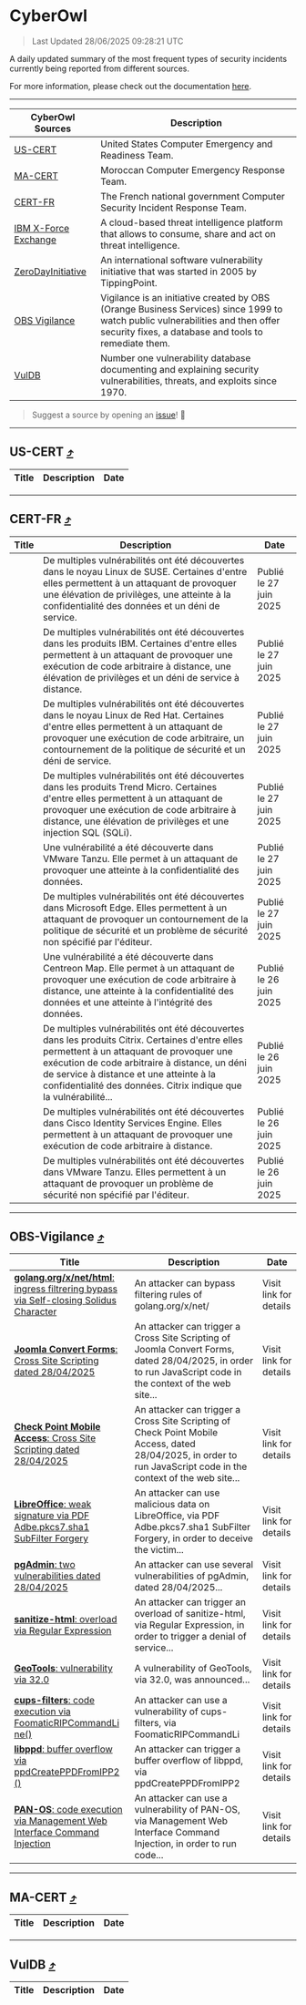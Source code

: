 
 <div id='top'></div>

# CyberOwl

 > Last Updated 28/06/2025 09:28:21 UTC
 
 A daily updated summary of the most frequent types of security incidents currently being reported from different sources.
 
 For more information, please check out the documentation [here](./docs/README.md).
 
 ---
 |CyberOwl Sources|Description|
 |---|---|
 |[US-CERT](#us-cert-arrow_heading_up)|United States Computer Emergency and Readiness Team.|
 |[MA-CERT](#ma-cert-arrow_heading_up)|Moroccan Computer Emergency Response Team.|
 |[CERT-FR](#cert-fr-arrow_heading_up)|The French national government Computer Security Incident Response Team.|
 |[IBM X-Force Exchange](#ibmcloud-arrow_heading_up)|A cloud-based threat intelligence platform that allows to consume, share and act on threat intelligence.|
 |[ZeroDayInitiative](#zerodayinitiative-arrow_heading_up)|An international software vulnerability initiative that was started in 2005 by TippingPoint.|
 |[OBS Vigilance](#obs-vigilance-arrow_heading_up)|Vigilance is an initiative created by OBS (Orange Business Services) since 1999 to watch public vulnerabilities and then offer security fixes, a database and tools to remediate them.|
 |[VulDB](#vuldb-arrow_heading_up)|Number one vulnerability database documenting and explaining security vulnerabilities, threats, and exploits since 1970.|
 
 > Suggest a source by opening an [issue](https://github.com/karimhabush/cyberowl/issues)! :raised_hands:
 ---

## US-CERT [:arrow_heading_up:](#cyberowl)

 |Title|Description|Date|
 |---|---|---|
 
 ---

## CERT-FR [:arrow_heading_up:](#cyberowl)

 |Title|Description|Date|
 |---|---|---|
 |[](https://www.cert.ssi.gouv.fr/avis/CERTFR-2025-AVI-0547/)|De multiples vulnérabilités ont été découvertes dans le noyau Linux de SUSE. Certaines d'entre elles permettent à un attaquant de provoquer une élévation de privilèges, une atteinte à la confidentialité des données et un déni de service.|Publié le 27 juin 2025|
 |[](https://www.cert.ssi.gouv.fr/avis/CERTFR-2025-AVI-0546/)|De multiples vulnérabilités ont été découvertes dans les produits IBM. Certaines d'entre elles permettent à un attaquant de provoquer une exécution de code arbitraire à distance, une élévation de privilèges et un déni de service à distance.|Publié le 27 juin 2025|
 |[](https://www.cert.ssi.gouv.fr/avis/CERTFR-2025-AVI-0545/)|De multiples vulnérabilités ont été découvertes dans le noyau Linux de Red Hat. Certaines d'entre elles permettent à un attaquant de provoquer une exécution de code arbitraire, un contournement de la politique de sécurité et un déni de service.|Publié le 27 juin 2025|
 |[](https://www.cert.ssi.gouv.fr/avis/CERTFR-2025-AVI-0544/)|De multiples vulnérabilités ont été découvertes dans les produits Trend Micro. Certaines d'entre elles permettent à un attaquant de provoquer une exécution de code arbitraire à distance, une élévation de privilèges et une injection SQL (SQLi).|Publié le 27 juin 2025|
 |[](https://www.cert.ssi.gouv.fr/avis/CERTFR-2025-AVI-0543/)|Une vulnérabilité a été découverte dans VMware Tanzu. Elle permet à un attaquant de provoquer une atteinte à la confidentialité des données.|Publié le 27 juin 2025|
 |[](https://www.cert.ssi.gouv.fr/avis/CERTFR-2025-AVI-0542/)|De multiples vulnérabilités ont été découvertes dans Microsoft Edge. Elles permettent à un attaquant de provoquer un contournement de la politique de sécurité et un problème de sécurité non spécifié par l'éditeur.|Publié le 27 juin 2025|
 |[](https://www.cert.ssi.gouv.fr/avis/CERTFR-2025-AVI-0541/)|Une vulnérabilité a été découverte dans Centreon Map. Elle permet à un attaquant de provoquer une exécution de code arbitraire à distance, une atteinte à la confidentialité des données et une atteinte à l'intégrité des données.|Publié le 26 juin 2025|
 |[](https://www.cert.ssi.gouv.fr/avis/CERTFR-2025-AVI-0540/)|De multiples vulnérabilités ont été découvertes dans les produits Citrix. Certaines d'entre elles permettent à un attaquant de provoquer une exécution de code arbitraire à distance, un déni de service à distance et une atteinte à la confidentialité des données. Citrix indique que la vulnérabilité...|Publié le 26 juin 2025|
 |[](https://www.cert.ssi.gouv.fr/avis/CERTFR-2025-AVI-0539/)|De multiples vulnérabilités ont été découvertes dans Cisco Identity Services Engine. Elles permettent à un attaquant de provoquer une exécution de code arbitraire à distance.|Publié le 26 juin 2025|
 |[](https://www.cert.ssi.gouv.fr/avis/CERTFR-2025-AVI-0538/)|De multiples vulnérabilités ont été découvertes dans VMware Tanzu. Elles permettent à un attaquant de provoquer un problème de sécurité non spécifié par l'éditeur.|Publié le 26 juin 2025|
 
 ---

## OBS-Vigilance [:arrow_heading_up:](#cyberowl)

 |Title|Description|Date|
 |---|---|---|
 |[<a href="https://vigilance.fr/vulnerability/golang-org-x-net-html-ingress-filtrering-bypass-via-Self-closing-Solidus-Character-46974" class="noirorange"><b>golang.org/x/net/<wbr>html</wbr></b>: ingress filtrering bypass via Self-closing Solidus Character</a>](https://vigilance.fr/vulnerability/golang-org-x-net-html-ingress-filtrering-bypass-via-Self-closing-Solidus-Character-46974)|An attacker can bypass filtering rules of golang.org/x/net/|Visit link for details|
 |[<a href="https://vigilance.fr/vulnerability/Joomla-Convert-Forms-Cross-Site-Scripting-dated-28-04-2025-46973" class="noirorange"><b>Joomla Convert Forms</b>: Cross Site Scripting dated 28/04/2025</a>](https://vigilance.fr/vulnerability/Joomla-Convert-Forms-Cross-Site-Scripting-dated-28-04-2025-46973)|An attacker can trigger a Cross Site Scripting of Joomla Convert Forms, dated 28/04/2025, in order to run JavaScript code in the context of the web site...|Visit link for details|
 |[<a href="https://vigilance.fr/vulnerability/Check-Point-Mobile-Access-Cross-Site-Scripting-dated-28-04-2025-46972" class="noirorange"><b>Check Point Mobile Access</b>: Cross Site Scripting dated 28/04/2025</a>](https://vigilance.fr/vulnerability/Check-Point-Mobile-Access-Cross-Site-Scripting-dated-28-04-2025-46972)|An attacker can trigger a Cross Site Scripting of Check Point Mobile Access, dated 28/04/2025, in order to run JavaScript code in the context of the web site...|Visit link for details|
 |[<a href="https://vigilance.fr/vulnerability/LibreOffice-weak-signature-via-PDF-Adbe-pkcs7-sha1-SubFilter-Forgery-46971" class="noirorange"><b>LibreOffice</b>: weak signature via PDF Adbe.pkcs7.sha1 SubFilter Forgery</a>](https://vigilance.fr/vulnerability/LibreOffice-weak-signature-via-PDF-Adbe-pkcs7-sha1-SubFilter-Forgery-46971)|An attacker can use malicious data on LibreOffice, via PDF Adbe.pkcs7.sha1 SubFilter Forgery, in order to deceive the victim...|Visit link for details|
 |[<a href="https://vigilance.fr/vulnerability/pgAdmin-two-vulnerabilities-dated-28-04-2025-46970" class="noirorange"><b>pgAdmin</b>: two vulnerabilities dated 28/04/2025</a>](https://vigilance.fr/vulnerability/pgAdmin-two-vulnerabilities-dated-28-04-2025-46970)|An attacker can use several vulnerabilities of pgAdmin, dated 28/04/2025...|Visit link for details|
 |[<a href="https://vigilance.fr/vulnerability/sanitize-html-overload-via-Regular-Expression-46969" class="noirorange"><b>sanitize-html</b>: overload via Regular Expression</a>](https://vigilance.fr/vulnerability/sanitize-html-overload-via-Regular-Expression-46969)|An attacker can trigger an overload of sanitize-html, via Regular Expression, in order to trigger a denial of service...|Visit link for details|
 |[<a href="https://vigilance.fr/vulnerability/GeoTools-vulnerability-via-32-0-45249" class="noirorange"><b>GeoTools</b>: vulnerability via 32.0</a>](https://vigilance.fr/vulnerability/GeoTools-vulnerability-via-32-0-45249)|A vulnerability of GeoTools, via 32.0, was announced...|Visit link for details|
 |[<a href="https://vigilance.fr/vulnerability/cups-filters-code-execution-via-FoomaticRIPCommandLine-45243" class="noirorange"><b>cups-filters</b>: code execution via FoomaticRIPCommandLi<wbr>ne()</wbr></a>](https://vigilance.fr/vulnerability/cups-filters-code-execution-via-FoomaticRIPCommandLine-45243)|An attacker can use a vulnerability of cups-filters, via FoomaticRIPCommandLi|Visit link for details|
 |[<a href="https://vigilance.fr/vulnerability/libppd-buffer-overflow-via-ppdCreatePPDFromIPP2-45242" class="noirorange"><b>libppd</b>: buffer overflow via ppdCreatePPDFromIPP2<wbr>()</wbr></a>](https://vigilance.fr/vulnerability/libppd-buffer-overflow-via-ppdCreatePPDFromIPP2-45242)|An attacker can trigger a buffer overflow of libppd, via ppdCreatePPDFromIPP2|Visit link for details|
 |[<a href="https://vigilance.fr/vulnerability/PAN-OS-code-execution-via-Management-Web-Interface-Command-Injection-47414" class="noirorange"><b>PAN-OS</b>: code execution via Management Web Interface Command Injection</a>](https://vigilance.fr/vulnerability/PAN-OS-code-execution-via-Management-Web-Interface-Command-Injection-47414)|An attacker can use a vulnerability of PAN-OS, via Management Web Interface Command Injection, in order to run code...|Visit link for details|
 
 ---

## MA-CERT [:arrow_heading_up:](#cyberowl)

 |Title|Description|Date|
 |---|---|---|
 
 ---

## VulDB [:arrow_heading_up:](#cyberowl)

 |Title|Description|Date|
 |---|---|---|
 